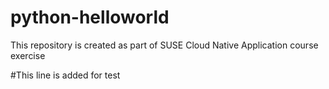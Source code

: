 # python-helloworld
This repository is created as part of SUSE Cloud Native Application course exercise

#This line is added for test
